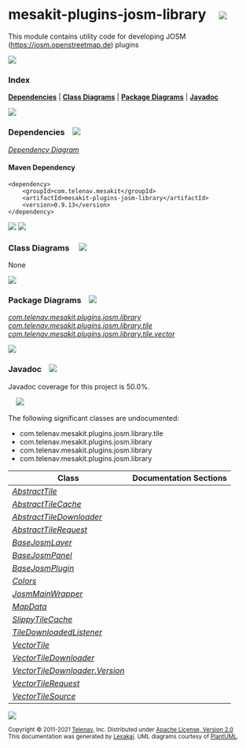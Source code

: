 [//]: # (start-user-text)



[//]: # (end-user-text)

# mesakit-plugins-josm-library &nbsp;&nbsp; <img src="https://telenav.github.io/telenav-assets/images/icons/puzzle-32.png" srcset="https://telenav.github.io/telenav-assets/images/icons/puzzle-32-2x.png 2x"/>

This module contains utility code for developing JOSM (https://josm.openstreetmap.de) plugins

<img src="https://telenav.github.io/telenav-assets/images/iconshorizontal-line-512.png" srcset="https://telenav.github.io/telenav-assets/png/separators/horizontal-line-512-2x.png 2x"/>

### Index



[**Dependencies**](#dependencies) | [**Class Diagrams**](#class-diagrams) | [**Package Diagrams**](#package-diagrams) | [**Javadoc**](#javadoc)

<img src="https://telenav.github.io/telenav-assets/images/iconshorizontal-line-512.png" srcset="https://telenav.github.io/telenav-assets/png/separators/horizontal-line-512-2x.png 2x"/>

### Dependencies <a name="dependencies"></a> &nbsp;&nbsp; <img src="https://telenav.github.io/telenav-assets/images/iconsdependencies-32.png" srcset="https://telenav.github.io/telenav-assets/images/iconsdependencies-32-2x.png 2x"/>

[*Dependency Diagram*](https://www.mesakit.org/0.9.13/lexakai/mesakit-extensions/mesakit-plugins/josm/library/documentation/diagrams/dependencies.svg)

#### Maven Dependency

    <dependency>
        <groupId>com.telenav.mesakit</groupId>
        <artifactId>mesakit-plugins-josm-library</artifactId>
        <version>0.9.13</version>
    </dependency>

<img src="https://telenav.github.io/telenav-assets/images/iconshorizontal-line-128.png" srcset="https://telenav.github.io/telenav-assets/png/separators/horizontal-line-128-2x.png 2x"/>

[//]: # (start-user-text)



[//]: # (end-user-text)

<img src="https://telenav.github.io/telenav-assets/images/iconshorizontal-line-128.png" srcset="https://telenav.github.io/telenav-assets/png/separators/horizontal-line-128-2x.png 2x"/>

### Class Diagrams <a name="class-diagrams"></a> &nbsp; &nbsp; <img src="https://telenav.github.io/telenav-assets/images/iconsdiagram-40.png" srcset="https://telenav.github.io/telenav-assets/images/iconsdiagram-40-2x.png 2x"/>

None

<img src="https://telenav.github.io/telenav-assets/images/iconshorizontal-line-128.png" srcset="https://telenav.github.io/telenav-assets/png/separators/horizontal-line-128-2x.png 2x"/>

### Package Diagrams <a name="package-diagrams"></a> &nbsp;&nbsp; <img src="https://telenav.github.io/telenav-assets/images/iconsbox-32.png" srcset="https://telenav.github.io/telenav-assets/images/iconsbox-32-2x.png 2x"/>

[*com.telenav.mesakit.plugins.josm.library*](https://www.mesakit.org/0.9.13/lexakai/mesakit-extensions/mesakit-plugins/josm/library/documentation/diagrams/com.telenav.mesakit.plugins.josm.library.svg)  
[*com.telenav.mesakit.plugins.josm.library.tile*](https://www.mesakit.org/0.9.13/lexakai/mesakit-extensions/mesakit-plugins/josm/library/documentation/diagrams/com.telenav.mesakit.plugins.josm.library.tile.svg)  
[*com.telenav.mesakit.plugins.josm.library.tile.vector*](https://www.mesakit.org/0.9.13/lexakai/mesakit-extensions/mesakit-plugins/josm/library/documentation/diagrams/com.telenav.mesakit.plugins.josm.library.tile.vector.svg)

<img src="https://telenav.github.io/telenav-assets/images/iconshorizontal-line-128.png" srcset="https://telenav.github.io/telenav-assets/png/separators/horizontal-line-128-2x.png 2x"/>

### Javadoc <a name="javadoc"></a> &nbsp;&nbsp; <img src="https://telenav.github.io/telenav-assets/images/iconsbooks-32.png" srcset="https://telenav.github.io/telenav-assets/images/iconsbooks-32-2x.png 2x"/>

Javadoc coverage for this project is 50.0%.  
  
&nbsp; &nbsp; <img src="https://telenav.github.io/telenav-assets/meter-50-96.png" srcset="https://telenav.github.io/telenav-assets/meter-50-96-2x.png 2x"/>


The following significant classes are undocumented:  

- com.telenav.mesakit.plugins.josm.library.tile  
- com.telenav.mesakit.plugins.josm.library  
- com.telenav.mesakit.plugins.josm.library  
- com.telenav.mesakit.plugins.josm.library

| Class | Documentation Sections |
|---|---|
| [*AbstractTile*](https://www.mesakit.org/0.9.13/javadoc/mesakit-extensions/mesakit.plugins.josm.library///////////////////////////////////////////////////////////.html) |  |  
| [*AbstractTileCache*](https://www.mesakit.org/0.9.13/javadoc/mesakit-extensions/mesakit.plugins.josm.library////////////////////////////////////////////////////////////////.html) |  |  
| [*AbstractTileDownloader*](https://www.mesakit.org/0.9.13/javadoc/mesakit-extensions/mesakit.plugins.josm.library/////////////////////////////////////////////////////////////////////.html) |  |  
| [*AbstractTileRequest*](https://www.mesakit.org/0.9.13/javadoc/mesakit-extensions/mesakit.plugins.josm.library//////////////////////////////////////////////////////////////////.html) |  |  
| [*BaseJosmLayer*](https://www.mesakit.org/0.9.13/javadoc/mesakit-extensions/mesakit.plugins.josm.library///////////////////////////////////////////////////////.html) |  |  
| [*BaseJosmPanel*](https://www.mesakit.org/0.9.13/javadoc/mesakit-extensions/mesakit.plugins.josm.library///////////////////////////////////////////////////////.html) |  |  
| [*BaseJosmPlugin*](https://www.mesakit.org/0.9.13/javadoc/mesakit-extensions/mesakit.plugins.josm.library////////////////////////////////////////////////////////.html) |  |  
| [*Colors*](https://www.mesakit.org/0.9.13/javadoc/mesakit-extensions/mesakit.plugins.josm.library////////////////////////////////////////////////.html) |  |  
| [*JosmMainWrapper*](https://www.mesakit.org/0.9.13/javadoc/mesakit-extensions/mesakit.plugins.josm.library/////////////////////////////////////////////////////////.html) |  |  
| [*MapData*](https://www.mesakit.org/0.9.13/javadoc/mesakit-extensions/mesakit.plugins.josm.library//////////////////////////////////////////////////////.html) |  |  
| [*SlippyTileCache*](https://www.mesakit.org/0.9.13/javadoc/mesakit-extensions/mesakit.plugins.josm.library//////////////////////////////////////////////////////////////.html) |  |  
| [*TileDownloadedListener*](https://www.mesakit.org/0.9.13/javadoc/mesakit-extensions/mesakit.plugins.josm.library/////////////////////////////////////////////////////////////////////.html) |  |  
| [*VectorTile*](https://www.mesakit.org/0.9.13/javadoc/mesakit-extensions/mesakit.plugins.josm.library////////////////////////////////////////////////////////////////.html) |  |  
| [*VectorTileDownloader*](https://www.mesakit.org/0.9.13/javadoc/mesakit-extensions/mesakit.plugins.josm.library//////////////////////////////////////////////////////////////////////////.html) |  |  
| [*VectorTileDownloader.Version*](https://www.mesakit.org/0.9.13/javadoc/mesakit-extensions/mesakit.plugins.josm.library//////////////////////////////////////////////////////////////////////////////////.html) |  |  
| [*VectorTileRequest*](https://www.mesakit.org/0.9.13/javadoc/mesakit-extensions/mesakit.plugins.josm.library///////////////////////////////////////////////////////////////////////.html) |  |  
| [*VectorTileSource*](https://www.mesakit.org/0.9.13/javadoc/mesakit-extensions/mesakit.plugins.josm.library//////////////////////////////////////////////////////////////////////.html) |  |  

[//]: # (start-user-text)



[//]: # (end-user-text)

<img src="https://telenav.github.io/telenav-assets/images/iconshorizontal-line-512.png" srcset="https://telenav.github.io/telenav-assets/png/separators/horizontal-line-512-2x.png 2x"/>

<sub>Copyright &#169; 2011-2021 [Telenav](https://telenav.com), Inc. Distributed under [Apache License, Version 2.0](LICENSE)</sub>  
<sub>This documentation was generated by [Lexakai](https://lexakai.org). UML diagrams courtesy of [PlantUML](https://plantuml.com).</sub>
